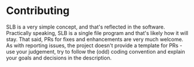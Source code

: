 # Contributing #

SLB is a very simple concept, and that's reflected in the software.  Practically speaking, SLB is a single file program and that's likely how it will stay.  That said, PRs for fixes and enhancements are very much welcome.  As with reporting issues, the project doesn't provide a template for PRs - use your judgement, try to follow the (odd) coding convention and explain your goals and decisions in the description. 

